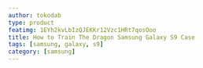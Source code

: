 ```yaml
---
author: tokodab
type: product
featimg: 1EYh2kvLbIzQJEKKr12Vzc1HRt7qosOoo
title: How to Train The Dragon Samsung Galaxy S9 Case
tags: [samsung, galaxy, s9]
category: [samsung]
---
```

